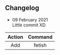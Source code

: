 ## Changelog
- 09 February 2021<br />
Little commit XD

|       Action      |       Command     |
|:------------------:|:------------------:|
|       Add     |       fetish      |
